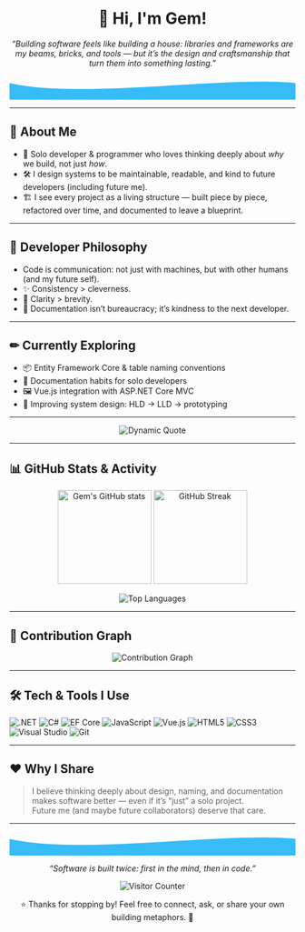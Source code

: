 <h1 align="center">👋 Hi, I'm Gem!</h1>
<p align="center">
  <i>“Building software feels like building a house: libraries and frameworks are my beams, bricks, and tools — but it’s the design and craftsmanship that turn them into something lasting.”</i>
</p>

<!-- Animated SVG divider -->
<p align="center">
  <svg width="100%" height="100px" viewBox="0 0 1200 100" preserveAspectRatio="none">
    <path fill="#36BCF7">
      <animate 
        attributeName="d" 
        dur="5s" 
        repeatCount="indefinite"
        values="
          M0,30 C300,100 900,0 1200,30 L1200,100 L0,100 Z;
          M0,40 C300,90 900,10 1200,40 L1200,100 L0,100 Z;
          M0,30 C300,100 900,0 1200,30 L1200,100 L0,100 Z
        " />
    </path>
  </svg>
</p>


---

## 🧩 About Me
- 🌱 Solo developer & programmer who loves thinking deeply about *why* we build, not just *how*.
- 🛠 I design systems to be maintainable, readable, and kind to future developers (including future me).
- 🏗 I see every project as a living structure — built piece by piece, refactored over time, and documented to leave a blueprint.

---

## 🧠 Developer Philosophy
- Code is communication: not just with machines, but with other humans (and my future self).
- ✨ Consistency > cleverness.
- 📖 Clarity > brevity.
- 📝 Documentation isn’t bureaucracy; it’s kindness to the next developer.

---

## ✏ Currently Exploring
- 📦 Entity Framework Core & table naming conventions
- 📄 Documentation habits for solo developers
- 🖼 Vue.js integration with ASP.NET Core MVC
- 🧩 Improving system design: HLD → LLD → prototyping

---

<!-- Dynamic quote -->
<p align="center">
  <img src="https://readme-typing-svg.demolab.com/?font=Fira+Code&pause=1000&color=36BCF7&center=true&vCenter=true&width=700&lines=Software+is+built+twice%3A+first+in+the+mind%2C+then+in+code." alt="Dynamic Quote" />
</p>

---

## 📊 GitHub Stats & Activity
<p align="center">
  <img src="https://github-readme-stats.vercel.app/api?username=gem1021&show_icons=true&theme=tokyonight&hide=stars" height="165" alt="Gem's GitHub stats" />
  <img src="https://streak-stats.demolab.com?user=gem1021&theme=tokyonight" height="165" alt="GitHub Streak" />
</p>
<p align="center">
  <img src="https://github-readme-stats.vercel.app/api/top-langs/?username=gem1021&layout=compact&theme=tokyonight" alt="Top Languages" />
</p>

---

## 🌱 Contribution Graph
<p align="center">
  <img src="https://github-readme-activity-graph.vercel.app/graph?username=gem1021&theme=tokyo-night&hide_border=true" alt="Contribution Graph" />
</p>

---

## 🛠 Tech & Tools I Use
![.NET](https://img.shields.io/badge/.NET-512BD4?style=flat&logo=dotnet&logoColor=white)
![C#](https://img.shields.io/badge/C%23-239120?style=flat&logo=c-sharp&logoColor=white)
![EF Core](https://img.shields.io/badge/EntityFrameworkCore-6E4C13?style=flat)
![JavaScript](https://img.shields.io/badge/JavaScript-F7DF1E?style=flat&logo=javascript&logoColor=black)
![Vue.js](https://img.shields.io/badge/Vue.js-35495E?style=flat&logo=vue.js&logoColor=4FC08D)
![HTML5](https://img.shields.io/badge/HTML5-E34F26?style=flat&logo=html5&logoColor=white)
![CSS3](https://img.shields.io/badge/CSS3-1572B6?style=flat&logo=css3&logoColor=white)
![Visual Studio](https://img.shields.io/badge/Visual%20Studio-5C2D91?style=flat&logo=visual-studio&logoColor=white)
![Git](https://img.shields.io/badge/Git-F05032?style=flat&logo=git&logoColor=white)

---

## ❤️ Why I Share
> I believe thinking deeply about design, naming, and documentation makes software better — even if it’s “just” a solo project.  
> Future me (and maybe future collaborators) deserve that care.

---

<!-- Animated SVG divider -->
<p align="center">
  <svg width="100%" height="100px" viewBox="0 0 1200 100" preserveAspectRatio="none">
    <path fill="#36BCF7">
      <animate 
        attributeName="d" 
        dur="5s" 
        repeatCount="indefinite"
        values="
          M0,30 C300,100 900,0 1200,30 L1200,100 L0,100 Z;
          M0,40 C300,90 900,10 1200,40 L1200,100 L0,100 Z;
          M0,30 C300,100 900,0 1200,30 L1200,100 L0,100 Z
        " />
    </path>
  </svg>
</p>


<p align="center"><i>“Software is built twice: first in the mind, then in code.”</i></p>

<p align="center">
  <img src="https://komarev.com/ghpvc/?username=Gem&label=Profile%20visitors&color=0e75b6&style=flat" alt="Visitor Counter" />
</p>

<p align="center">⭐ Thanks for stopping by! Feel free to connect, ask, or share your own building metaphors. 🚀</p>
